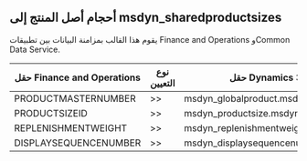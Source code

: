 ## <a name="product-master-sizes-to-msdyn_sharedproductsizes"></a>أحجام أصل المنتج إلى msdyn_sharedproductsizes

يقوم هذا القالب بمزامنة البيانات بين تطبيقات Finance and Operations وCommon Data Service.

حقل Finance and Operations | نوع التعيين | حقل Dynamics 365 الآخر | القيمة الافتراضية
---|---|---|---
PRODUCTMASTERNUMBER | >> | msdyn_globalproduct.msdyn_productnumber | 
PRODUCTSIZEID | >> | msdyn_productsize.msdyn_productsize | 
REPLENISHMENTWEIGHT | >> | msdyn_replenishmentweight | 
DISPLAYSEQUENCENUMBER | >> | msdyn_displaysequencenumber | 

